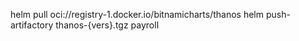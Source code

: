 helm pull oci://registry-1.docker.io/bitnamicharts/thanos
helm push-artifactory thanos-{vers}.tgz payroll